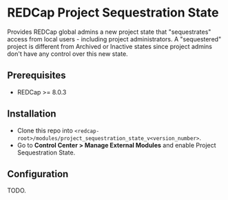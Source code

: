 # REDCap Project Sequestration State
Provides REDCap global admins a new project state that "sequestrates" access from local users - including project administrators. A "sequestered" project is different from Archived or Inactive states since project admins don't have any control over this new state.

## Prerequisites
- REDCap >= 8.0.3

## Installation
- Clone this repo into `<redcap-root>/modules/project_sequestration_state_v<version_number>`.
- Go to **Control Center > Manage External Modules** and enable Project Sequestration State.

## Configuration
TODO.

